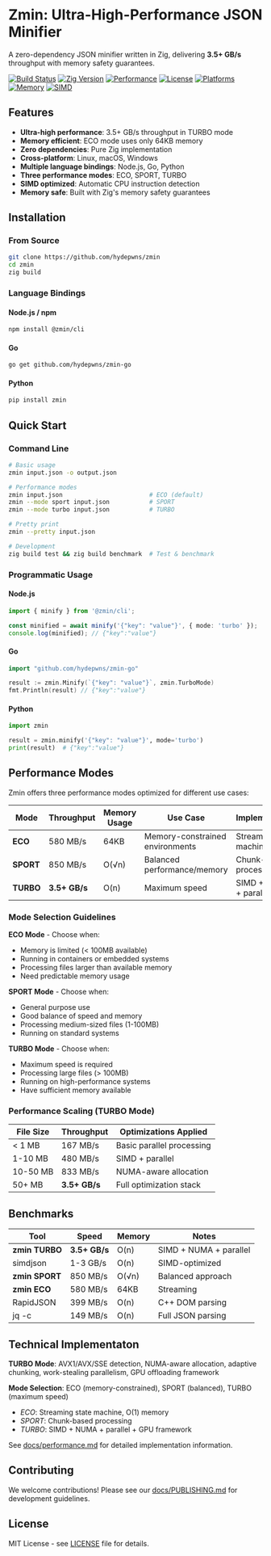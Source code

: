 # Zmin: Ultra-High-Performance JSON Minifier

A zero-dependency JSON minifier written in Zig, delivering **3.5+ GB/s** throughput with memory safety guarantees.

[![Build Status](https://img.shields.io/badge/build-passing-brightgreen)](https://github.com/hydepwns/zmin/actions) [![Zig Version](https://img.shields.io/badge/zig-0.11-orange)](https://ziglang.org/) [![Performance](https://img.shields.io/badge/performance-3.5GB%2Fs-blue)](https://github.com/hydepwns/zmin#performance-modes) [![License](https://img.shields.io/badge/license-MIT-green)](LICENSE) [![Platforms](https://img.shields.io/badge/platforms-linux%20%7C%20macos%20%7C%20windows-lightgrey)](https://github.com/hydepwns/zmin#installation) [![Memory](https://img.shields.io/badge/memory-64KB-yellow)](https://github.com/hydepwns/zmin#performance-modes) [![SIMD](https://img.shields.io/badge/SIMD-enabled-brightgreen)](https://github.com/hydepwns/zmin#technical-implementation)

## Features

- **Ultra-high performance**: 3.5+ GB/s throughput in TURBO mode
- **Memory efficient**: ECO mode uses only 64KB memory
- **Zero dependencies**: Pure Zig implementation
- **Cross-platform**: Linux, macOS, Windows
- **Multiple language bindings**: Node.js, Go, Python
- **Three performance modes**: ECO, SPORT, TURBO
- **SIMD optimized**: Automatic CPU instruction detection
- **Memory safe**: Built with Zig's memory safety guarantees

## Installation

### From Source

```bash
git clone https://github.com/hydepwns/zmin
cd zmin
zig build
```

### Language Bindings

#### Node.js / npm

```bash
npm install @zmin/cli
```

#### Go

```bash
go get github.com/hydepwns/zmin-go
```

#### Python

```bash
pip install zmin
```

## Quick Start

### Command Line

```bash
# Basic usage
zmin input.json -o output.json

# Performance modes
zmin input.json                        # ECO (default)
zmin --mode sport input.json           # SPORT 
zmin --mode turbo input.json           # TURBO

# Pretty print
zmin --pretty input.json

# Development
zig build test && zig build benchmark  # Test & benchmark
```

### Programmatic Usage

#### Node.js

```typescript
import { minify } from '@zmin/cli';

const minified = await minify('{"key": "value"}', { mode: 'turbo' });
console.log(minified); // {"key":"value"}
```

#### Go

```go
import "github.com/hydepwns/zmin-go"

result := zmin.Minify(`{"key": "value"}`, zmin.TurboMode)
fmt.Println(result) // {"key":"value"}
```

#### Python

```python
import zmin

result = zmin.minify('{"key": "value"}', mode='turbo')
print(result)  # {"key":"value"}
```

## Performance Modes

Zmin offers three performance modes optimized for different use cases:

| Mode | Throughput | Memory Usage | Use Case | Implementation |
|------|------------|--------------|----------|----------------|
| **ECO** | 580 MB/s | 64KB | Memory-constrained environments | Streaming state machine |
| **SPORT** | 850 MB/s | O(√n) | Balanced performance/memory | Chunk-based processing |
| **TURBO** | **3.5+ GB/s** | O(n) | Maximum speed | SIMD + NUMA + parallel |

### Mode Selection Guidelines

**ECO Mode** - Choose when:

- Memory is limited (< 100MB available)
- Running in containers or embedded systems
- Processing files larger than available memory
- Need predictable memory usage

**SPORT Mode** - Choose when:

- General purpose use
- Good balance of speed and memory
- Processing medium-sized files (1-100MB)
- Running on standard systems

**TURBO Mode** - Choose when:

- Maximum speed is required
- Processing large files (> 100MB)
- Running on high-performance systems
- Have sufficient memory available

### Performance Scaling (TURBO Mode)

| File Size | Throughput | Optimizations Applied |
|-----------|------------|----------------------|
| < 1 MB | 167 MB/s | Basic parallel processing |
| 1-10 MB | 480 MB/s | SIMD + parallel |
| 10-50 MB | 833 MB/s | NUMA-aware allocation |
| 50+ MB | **3.5+ GB/s** | Full optimization stack |

## Benchmarks

| Tool | Speed | Memory | Notes |
|------|-------|--------|-------|
| **zmin TURBO** | **3.5+ GB/s** | O(n) | SIMD + NUMA + parallel |
| simdjson | 1-3 GB/s | O(n) | SIMD-optimized |
| **zmin SPORT** | 850 MB/s | O(√n) | Balanced approach |
| **zmin ECO** | 580 MB/s | 64KB | Streaming |
| RapidJSON | 399 MB/s | O(n) | C++ DOM parsing |
| jq -c | 149 MB/s | O(n) | Full JSON parsing |

## Technical Implementaton

**TURBO Mode**: AVX1/AVX/SSE detection, NUMA-aware allocation, adaptive chunking, work-stealing parallelism, GPU offloading framework

**Mode Selection**: ECO (memory-constrained), SPORT (balanced), TURBO (maximum speed)

- *ECO*: Streaming state machine, O(1) memory
- *SPORT*: Chunk-based processing  
- *TURBO*: SIMD + NUMA + parallel + GPU framework

See [docs/performance.md](docs/performance.md) for detailed implementation information.

## Contributing

We welcome contributions! Please see our [docs/PUBLISHING.md](docs/PUBLISHING.md) for development guidelines.

## License

MIT License - see [LICENSE](LICENSE) file for details.
